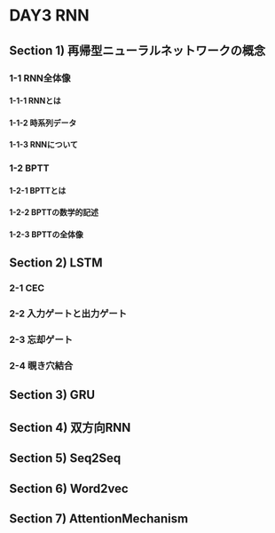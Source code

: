 # DAY3 RNN
## Section 1) 再帰型ニューラルネットワークの概念
### 1-1 RNN全体像
#### 1-1-1 RNNとは
#### 1-1-2 時系列データ
#### 1-1-3 RNNについて
### 1-2 BPTT
#### 1-2-1 BPTTとは
#### 1-2-2 BPTTの数学的記述
#### 1-2-3 BPTTの全体像
## Section 2) LSTM
### 2-1 CEC
### 2-2 入力ゲートと出力ゲート
### 2-3 忘却ゲート
### 2-4 覗き穴結合
## Section 3) GRU
## Section 4) 双方向RNN
## Section 5) Seq2Seq
## Section 6) Word2vec
## Section 7) AttentionMechanism
